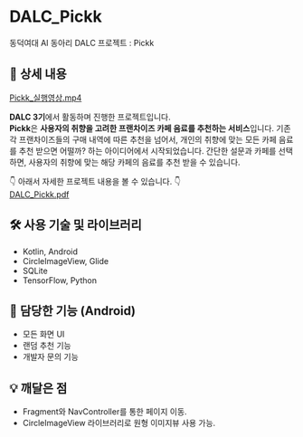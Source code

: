 # DALC_Pickk
동덕여대 AI 동아리 DALC 프로젝트 : Pickk

## 📖 상세 내용

[Pickk_실행영상.mp4](Pickk%20acfe29d2dd244c88ad8c5f3de8acb1b6/Pickk.mp4)

**DALC 3기**에서 활동하며 진행한 프로젝트입니다.   
**Pickk**은 **사용자의 취향을 고려한 프랜차이즈 카페 음료를 추천하는 서비스**입니다. 기존 각 프랜차이즈들의 구매 내역에 따른 추천을 넘어서, 개인의 취향에 맞는 모든 카페 음료를 추천 받으면 어떨까? 하는 아이디어에서 시작되었습니다. 간단한 설문과 카페를 선택하면, 사용자의 취향에 맞는 해당 카페의 음료를 추천 받을 수 있습니다.   

👇  아래서 자세한 프로젝트 내용을 볼 수 있습니다. 👇   
[DALC_Pickk.pdf](Pickk%20acfe29d2dd244c88ad8c5f3de8acb1b6/DALC_Pickk.pdf)   
      
## 🛠️ 사용 기술 및 라이브러리

- Kotlin, Android
- CircleImageView, Glide
- SQLite
- TensorFlow, Python   

## 📱 담당한 기능 (Android)

- 모든 화면 UI
- 랜덤 추천 기능
- 개발자 문의 기능   
   
## 💡 깨달은 점

- Fragment와 NavController를 통한 페이지 이동.
- CircleImageView 라이브러리로 원형 이미지뷰 사용 가능.
